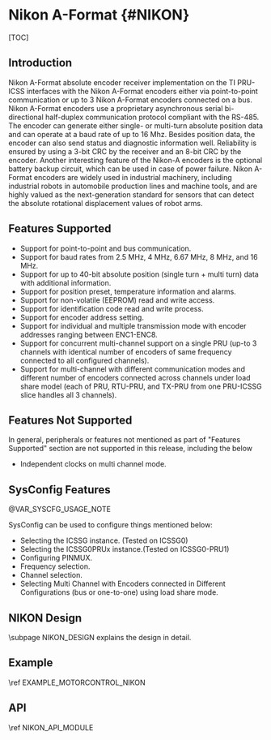 # Nikon A-Format {#NIKON}

[TOC]

## Introduction

Nikon A-Format absolute encoder receiver implementation on the TI PRU-ICSS interfaces with the Nikon A-Format encoders either via point-to-point communication or up to 3 Nikon A-Format encoders connected on a bus. Nikon A-Format encoders use a proprietary asynchronous serial bi-directional half-duplex communication protocol compliant with the RS-485. The encoder can generate either single- or multi-turn absolute position data and can operate at a baud rate of up to 16 Mhz. Besides position data, the encoder can also send status and diagnostic information well. Reliability is ensured by using a 3-bit CRC by the receiver and an 8-bit CRC by the encoder. Another interesting feature of the Nikon-A encoders is the optional battery backup circuit, which can be used in case of power failure. Nikon A-Format encoders are widely used in industrial machinery, including industrial robots in automobile production lines and machine tools, and are highly valued as the next-generation standard for sensors that can detect the absolute rotational displacement values of robot arms.

## Features Supported

   -  Support for point-to-point and bus communication.
   -  Support for baud rates from 2.5 MHz, 4 MHz, 6.67 MHz, 8 MHz, and 16 MHz.
   -  Support for up to 40-bit absolute position (single turn + multi turn) data with additional information.
   -  Support for position preset, temperature information and alarms.
   -  Support for non-volatile (EEPROM) read and write access.
   -  Support for identification code read and write process.
   -  Support for encoder address setting.
   -  Support for individual and multiple transmission mode with encoder addresses ranging between ENC1-ENC8.
   -  Support for concurrent multi-channel support on a single PRU (up-to 3 channels with identical number of encoders of same frequency connected to all configured channels).
   -  Support for multi-channel with different communication modes and different number of encoders connected across channels under load share model (each of PRU, RTU-PRU, and TX-PRU from one PRU-ICSSG slice handles all 3 channels).

## Features Not Supported

In general, peripherals or features not mentioned as part of "Features Supported" section are not
supported in this release, including the below
-  Independent clocks on multi channel mode.

## SysConfig Features

@VAR_SYSCFG_USAGE_NOTE

SysConfig can be used to configure things mentioned below:
- Selecting the ICSSG instance. (Tested on ICSSG0)
- Selecting the ICSSG0PRUx instance.(Tested on ICSSG0-PRU1)
- Configuring PINMUX.
- Frequency selection.
- Channel selection.
- Selecting Multi Channel with Encoders connected in Different Configurations (bus or one-to-one) using load share mode.


## NIKON Design

\subpage NIKON_DESIGN explains the design in detail.

## Example
\ref EXAMPLE_MOTORCONTROL_NIKON

## API
\ref NIKON_API_MODULE

